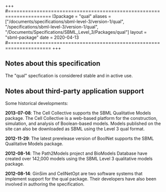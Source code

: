 +++
#=====================================================================
l3package = "qual"
aliases = ["/documents/specifications/sbml-level-3/version-1/qual", "/specifications/sbml-level-3/version-1/qual", "/Documents/Specifications/SBML_Level_3/Packages/qual"]
layout    = "sbml-package"
date      = 2020-04-13
#=====================================================================
+++

## Notes about this specification

The "qual" specfication is considered stable and in active use.


## Notes about third-party application support

Some historical developments:

**2013-07-08**: The Cell Collective supports the SBML Qualitative Models package. The Cell Collective is a web-based platform for the construction, simulation, and analysis of Boolean-based models. Models published on the site can also be downloaded as SBML using the Level 3 qual format.

**2012-11-29**: The latest prerelease version of BoolNet supports the SBML Qualitative Models package.

**2012-08-14**: The Path2Models project and BioModels Database have created over 142,000 models using the SBML Level 3 qualitative models package.

**2012-08-14**: GinSim and CellNetOpt are two software systems that implement support for the qual package. Their developers have also been involved in authoring the specification.
